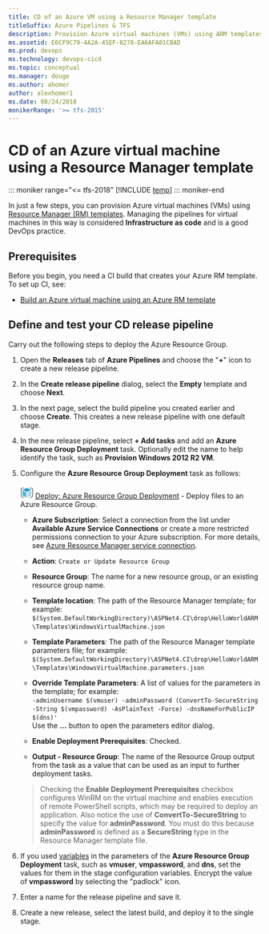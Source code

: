 ```yaml
---
title: CD of an Azure VM using a Resource Manager template
titleSuffix: Azure Pipelines & TFS
description: Provision Azure virtual machines (VMs) using ARM templates by using Azure Pipelines or Team Foundation Server (TFS) 
ms.assetid: E6CF9C79-4A2A-45EF-8278-EA6AFA81CBAD
ms.prod: devops
ms.technology: devops-cicd
ms.topic: conceptual
ms.manager: douge
ms.author: ahomer
author: alexhomer1
ms.date: 08/24/2018
monikerRange: '>= tfs-2015'
---
```


# CD of an Azure virtual machine using a Resource Manager template

::: moniker range="<= tfs-2018"
[!INCLUDE [temp](../../../_shared/concept-rename-note.md)]
::: moniker-end

In just a few steps, you can provision Azure virtual machines (VMs)
using [Resource Manager (RM) templates](https://azure.microsoft.com/documentation/articles/resource-group-template-deploy/).
Managing the pipelines for virtual machines in this
way is considered **Infrastructure as code** and is
a good DevOps practice.

## Prerequisites

Before you begin, you need a CI build that creates your Azure RM template. To set up CI, see:

* [Build an Azure virtual machine using an Azure RM template](build-azure-vm-template.md)

## Define and test your CD release pipeline

Carry out the following steps to deploy the Azure Resource Group.

1. Open the **Releases** tab of **Azure Pipelines** and choose the
   "**+**" icon to create a new release pipeline.

2. In the **Create release pipeline** dialog, select the **Empty** template and choose **Next**.

3. In the next page, select the build pipeline you created 
   earlier and choose **Create**. This creates a new release pipeline 
   with one default stage.

4. In the new release pipeline, select **+ Add tasks** and add an **Azure Resource Group Deployment** task.
   Optionally edit the name to help identify the task, such as **Provision Windows 2012 R2 VM**.

5. Configure the **Azure Resource Group Deployment** task as follows:

   ![Azure Resource Group Deployment](../../../tasks/deploy/_img/azure-resource-group-deployment-icon.png) [Deploy: Azure Resource Group Deployment](https://github.com/Microsoft/vsts-tasks/tree/master/Tasks/AzureResourceGroupDeploymentV2) - Deploy files to an Azure Resource Group.
   
   - **Azure Subscription**: Select a connection from the list under **Available Azure Service Connections** or create a more restricted permissions
     connection to your Azure subscription. For more details, see [Azure Resource Manager service connection](../../../library/connect-to-azure.md).
   
   - **Action**: `Create or Update Resource Group`
   
   - **Resource Group**: The name for a new resource group, or an existing resource group name.
   
   - **Template location**: The path of the Resource Manager template; for example:<br />`$(System.DefaultWorkingDirectory)\ASPNet4.CI\drop\HelloWorldARM\Templates\WindowsVirtualMachine.json`
   
   - **Template Parameters**: The path of the Resource Manager template parameters file; for example:<br />`$(System.DefaultWorkingDirectory)\ASPNet4.CI\drop\HelloWorldARM\Templates\WindowsVirtualMachine.parameters.json`
   
   - **Override Template Parameters**: A list of values for the parameters in the template; for example:<br />`-adminUsername $(vmuser) -adminPassword (ConvertTo-SecureString -String $(vmpassword) -AsPlainText -Force) -dnsNameForPublicIP $(dns)'`<br />Use the **...** button to open the parameters editor dialog.
   
   - **Enable Deployment Prerequisites**: Checked.
   
   - **Output - Resource Group**: The name of the Resource Group output from the task as a value that can be used as an input to further deployment tasks.<p />
   
   >Checking the **Enable Deployment Prerequisites** checkbox
   configures WinRM on the virtual machine and enables
   execution of remote PowerShell scripts, which may be
   required to deploy an application. Also notice the use of
   **ConvertTo-SecureString** to specify the value for **adminPassword**.
   You must do this because **adminPassword** is defined as a **SecureString**
   type in the Resource Manager template file.

6. If you used [variables](../../../release/variables.md)
   in the parameters of the **Azure Resource Group Deployment** task,
   such as **vmuser**, **vmpassword**, and **dns**, set the values for them in the
   stage configuration variables. Encrypt the value
   of **vmpassword** by selecting the "padlock" icon.

7. Enter a name for the release pipeline and save it.

8. Create a new release, select the latest build, and 
   deploy it to the single stage.
